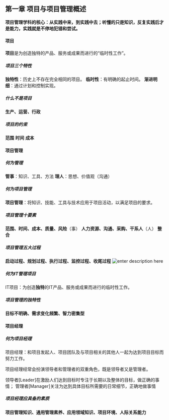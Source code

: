 ## 第一章 项目与项目管理概述

**项目管理学科的核心：从实践中来，到实践中去；听懂的只是知识，反复实践后才是能力，实践就是不停地犯错和尝试。**

#### 项目

**项目**是为创造独特的产品、服务或成果而进行的“临时性工作”。

##### 项目三个特性
**独特性**：历史上不存在完全相同的项目。
**临时性**：有明确的起止时间。
**渐进明细**：通过计划和控制实现。

##### 什么不是项目
**生产、运营、行政**

##### 项目的约束
**范围**
**时间**
**成本**

#### 项目管理

##### 何为管理
**管事**：知识、工具、方法
**理人**：思想、价值观（沟通）

##### 何为项目管理
**项目管理**：将知识、技能、工具与技术应用于项目活动，以满足项目的要求。

##### 项目管理十要素
**范围、时间、成本、质量、风险**（事）
**人力资源、沟通、采购、干系人**（人）
**整合**

##### 项目管理五大过程
**启动过程、规划过程、执行过程、监控过程、收尾过程**
![enter description here](./images/1551431662379.png)

##### 何为IT管理项目
IT项目：为创造**独特**的IT产品、服务或成果而进行的临时性工作。

##### 项目管理的独特性
**目标不明确、需求变化频繁、智力密集型**

#### 项目经理

##### 何为项目经理
项目经理：和项目发起人、项目团队及与项目相关的其他人一起为达到项目目标而努力工作。

项目经理经常会扮演领导者和管理者的双重角色，既是领导者又是管理者。

领导者[Leader]在激励人们达到目标时专注于长期以及整体的目标，做正确的事情；
管理者[Manager]关注为达到具体目标所需要的日常细节，正确地做事情

##### 项目经理应具备的素质

**项目管理知识、通用管理素养、应用领域知识、项目环境、人际关系能力**